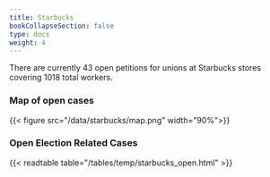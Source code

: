 ```yaml
---
title: Starbucks
bookCollapseSection: false
type: docs
weight: 4
---
```


There are currently 43 open petitions for unions at Starbucks stores covering 1018 total workers.
### Map of open cases 
{{< figure
    src="/data/starbucks/map.png"
    width="90%">}}

### Open Election Related Cases
{{< readtable table="/tables/temp/starbucks_open.html" >}}

